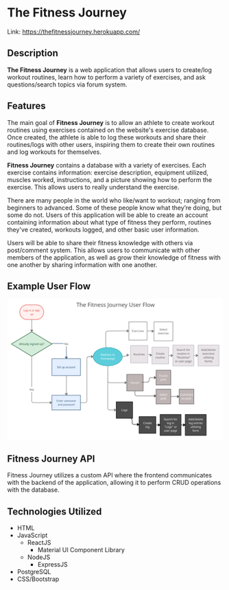 # The Fitness Journey

Link: https://thefitnessjourney.herokuapp.com/

## Description

**The Fitness Journey** is a web application that allows users to create/log workout routines, learn how to perform a variety of exercises, and ask questions/search topics via forum system.

## Features

The main goal of **Fitness Journey** is to allow an athlete to create workout routines using exercises contained on the website's exercise database. Once created, the athlete is able to log these workouts and share their routines/logs with other users, inspiring them to create their own routines and log workouts for themselves.

**Fitness Journey** contains a database with a variety of exercises. Each exercise contains information: exercise description, equipment utilized, muscles worked, instructions, and a picture showing how to perform the exercise. This allows users to really understand the exercise.

There are many people in the world who like/want to workout; ranging from beginners to advanced. Some of these people know what they’re doing, but some do not. Users of this application will be able to create an account containing information about what type of fitness they perform, routines they've created, workouts logged, and other basic user information.

Users will be able to share their fitness knowledge with others via post/comment system. This allows users to communicate with other members of the application, as well as grow their knowledge of fitness with one another by sharing information with one another.

## Example User Flow

![Image of userflow](user-flow.png)

## Fitness Journey API

Fitness Journey utilizes a custom API where the frontend communicates with the backend of the application, allowing it to perform CRUD operations with the database.

## Technologies Utilized

- HTML
- JavaScript
  - ReactJS
    - Material UI Component Library
  - NodeJS
    - ExpressJS
- PostgreSQL
- CSS/Bootstrap
